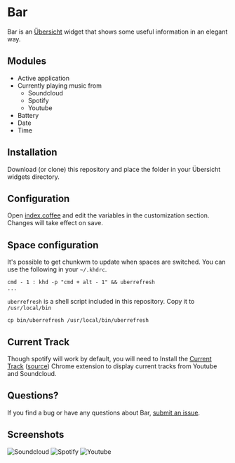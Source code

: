 
# Bar

Bar is an [Übersicht](https://github.com/felixhageloh/uebersicht) widget that shows some useful information in an elegant way.


## Modules

- Active application
- Currently playing music from
  - Soundcloud
  - Spotify
  - Youtube
- Battery
- Date
- Time


## Installation

Download (or clone) this repository and place the folder in your Übersicht widgets directory.


## Configuration

Open [index.coffee](https://github.com/callahanrts/bar/blob/master/index.coffee) and edit the
variables in the customization section. Changes will take effect on save.

## Space configuration
It's possible to get chunkwm to update when spaces are switched. You can
use the following in your `~/.khdrc`.
```
cmd - 1 : khd -p "cmd + alt - 1" && uberrefresh
...
```
`uberrefresh` is a shell script included in this repository. Copy it to
`/usr/local/bin`
```
cp bin/uberrefresh /usr/local/bin/uberrefresh
```


## Current Track

Though spotify will work by default, you will need to
Install the <a href="https://chrome.google.com/webstore/detail/current-track/idajgbpajjfifghfogpladkjkakafegj" target="_blank">Current Track</a> ([source](https://github.com/callahanrts/current-track))
Chrome extension to display current tracks from Youtube and Soundcloud.


## Questions?

If you find a bug or have any questions about Bar, [submit an issue](https://github.com/callahanrts/bar/issues/new).


## Screenshots
![Soundcloud](http://i.imgur.com/ENprGEy.png)
![Spotify](http://i.imgur.com/HGJj6iR.png)
![Youtube](http://i.imgur.com/5dqSypY.png)


